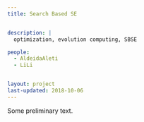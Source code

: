 ```yaml
---
title: Search Based SE


description: |
  optimization, evolution computing, SBSE

people:
  - AldeidaAleti
  - LiLi


layout: project
last-updated: 2018-10-06
---
```


Some preliminary text.


